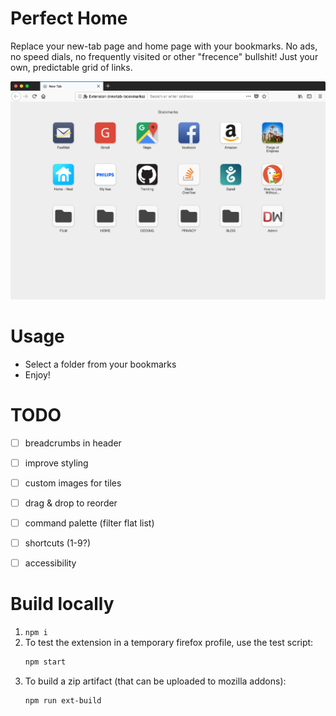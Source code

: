 # Perfect Home
Replace your new-tab page and home page with your bookmarks.
No ads, no speed dials, no frequently visited or other "frecence" bullshit!
Just your own, predictable grid of links.

![Screen1](_stuff/screen1.png)

# Usage
- Select a folder from your bookmarks
- Enjoy!



# TODO
- [ ] breadcrumbs in header
- [ ] improve styling
- [ ] custom images for tiles
- [ ] drag & drop to reorder
- [ ] command palette (filter flat list)
- [ ] shortcuts (1-9?)
- [ ] accessibility



# Build locally
1. `npm i`
2. To test the extension in a temporary firefox profile, use the test script:
    ```sh
    npm start
    ```
3. To build a zip artifact (that can be uploaded to mozilla addons):
    ```sh
    npm run ext-build
    ```
